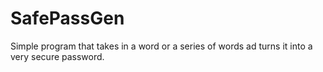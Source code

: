 # SafePassGen
Simple program that takes in a word or a series of words ad turns it into a very secure password.
